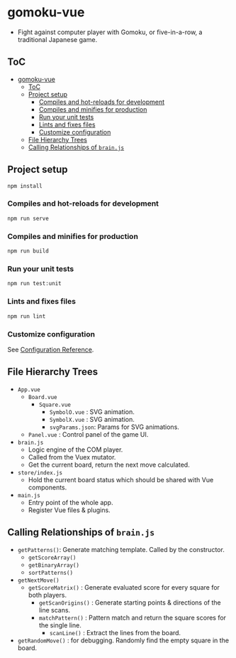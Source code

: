 # gomoku-vue

- Fight against computer player with Gomoku, or five-in-a-row, a traditional Japanese game.

## ToC

- [gomoku-vue](#gomoku-vue)
  - [ToC](#toc)
  - [Project setup](#project-setup)
    - [Compiles and hot-reloads for development](#compiles-and-hot-reloads-for-development)
    - [Compiles and minifies for production](#compiles-and-minifies-for-production)
    - [Run your unit tests](#run-your-unit-tests)
    - [Lints and fixes files](#lints-and-fixes-files)
    - [Customize configuration](#customize-configuration)
  - [File Hierarchy Trees](#file-hierarchy-trees)
  - [Calling Relationships of `brain.js`](#calling-relationships-of-brainjs)


## Project setup
```
npm install
```

### Compiles and hot-reloads for development
```
npm run serve
```

### Compiles and minifies for production
```
npm run build
```

### Run your unit tests
```
npm run test:unit
```

### Lints and fixes files
```
npm run lint
```

### Customize configuration
See [Configuration Reference](https://cli.vuejs.org/config/).

## File Hierarchy Trees

- `App.vue`
  - `Board.vue`
    - `Square.vue`
      - `SymbolO.vue` : SVG animation.
      - `SymbolX.vue` : SVG animation.
      - `svgParams.json`: Params for SVG animations.
  - `Panel.vue` : Control panel of the game UI.
- `brain.js`
  - Logic engine of the COM player.
  - Called from the Vuex mutator.
  - Get the current board, return the next move calculated.
- `store/index.js`
  - Hold the current board status which should be shared with Vue components.
- `main.js`
  - Entry point of the whole app.
  - Register Vue files & plugins.

## Calling Relationships of `brain.js`

- `getPatterns()`: Generate matching template. Called by the constructor.
  - `getScoreArray()` 
  - `getBinaryArray()`
  - `sortPatterns()`
- `getNextMove()`
  - `getScoreMatrix()` : Generate evaluated score for every square for both players.
    - `getScanOrigins()` : Generate starting points & directions of the line scans.
    - `matchPattern()` : Pattern match and return the square scores for the single line.
      - `scanLine()` : Extract the lines from the board.
- `getRandomMove()` : for debugging. Randomly find the empty square in the board.